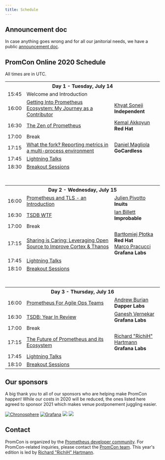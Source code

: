 ```yaml
---
title: Schedule
---
```


## Announcement doc

In case anything goes wrong and for all our janitorial needs, we have a public [announcement doc](https://docs.google.com/document/d/1bF2Ae6r9X4ZC5GpoYr6noWV8zXlLa1uERQV8cl3DBDU/edit).

## PromCon Online 2020 Schedule

All times are in UTC.

<table class="table schedule-table">
  <tr class="day">
    <th colspan="3">Day 1 - Tuesday, July 14</th>
  </tr>
  <tr class="talk">
    <td>15:45</td>
    <td>Welcome and Introduction</td>
    <td></td>
  </tr>
  <tr class="talk">
    <td>16:00</td>
    <td>
      <a href="/2020-online/talks/getting-into-prometheus-ecosystem--my-journey-as-a-contributor">
        Getting Into Prometheus Ecosystem: My Journey as a Contributor
      </a>
    </td>
    <td>
      <a href="/2020-online/speakers/khyat-soneji">Khyat Soneji</a>
      <br>
      <b>Independent</b>
    </td>
  </tr>
  <tr class="talk">
    <td>16:30</td>
    <td>
      <a href="/2020-online/talks/the-zen-of-prometheus">
        The Zen of Prometheus
      </a>
    </td>
    <td>
      <a href="/2020-online/speakers/kemal-akkoyun">Kemal Akkoyun</a>
      <br>
      <b>Red Hat</b>
    </td>
  </tr>
  <tr class="break">
    <td>17:00</td>
    <td>Break</td>
    <td></td>
  </tr>
  <tr class="talk">
    <td>17:15</td>
    <td>
      <a href="/2020-online/talks/what-the-fork-reporting-metrics-in-a-multi-process-environment">
        What the fork‽ Reporting metrics in a multi-process environment
      </a>
    </td>
    <td>
      <a href="/2020-online/speakers/daniel-magliola">Daniel Magliola</a>
      <br>
      <b>GoCardless</b>
    </td>
  </tr>
  <tr class="talk">
    <td>17:45</td>
    <td>
      <a href="/2020-online/talks/lightning-talks-day1">
        Lightning Talks
      </a>
    </td>
    <td></td>
  </tr>
  <tr class="talk">
    <td>18:30</td>
    <td>
      <a href="/2020-online/talks/breakout-sessions">
        Breakout Sessions
      </a>
    </td>
    <td></td>
  </tr>

  <tr>
    <td colspan="3">
      <br><br>
    </td>
  </tr>
  <tr class="day">
    <th colspan="3">Day 2 - Wednesday, July 15</th>
  </tr>
  <tr class="talk">
    <td>16:00</td>
    <td>
      <a href="/2020-online/talks/prometheus-and-tls---an-introduction">
        Prometheus and TLS - an Introduction
      </a>
    </td>
    <td>
      <a href="/2020-online/speakers/julien-pivotto">Julien Pivotto</a>
      <br>
      <b>Inuits</b>
    </td>
  </tr>
  <tr class="talk">
    <td>16:30</td>
    <td>
      <a href="/2020-online/talks/tsdb-wtf">
        TSDB WTF
      </a>
    </td>
    <td>
      <a href="/2020-online/speakers/ian-billett">Ian Billett</a>
      <br>
      <b>Improbable</b>
    </td>
  </tr>
  <tr class="break">
    <td>17:00</td>
    <td>Break</td>
    <td></td>
  </tr>
  <tr class="talk">
    <td>17:15</td>
    <td>
      <a href="/2020-online/talks/sharing-is-caring--leveraging-open-source-to-improve-cortex---thanos">
        Sharing is Caring: Leveraging Open Source to Improve Cortex & Thanos
      </a>
    </td>
    <td>
      <a href="/2020-online/speakers/bartlomiej-plotka">Bartłomiej Płotka</a>
      <br>
      <b>Red Hat</b>
      <br>
      <a href="/2020-online/speakers/marco-pracucci">Marco Pracucci</a>
      <br>
      <b>Grafana Labs</b>
    </td>
  </tr>
  <tr class="talk">
    <td>17:45</td>
    <td>
      <a href="/2020-online/talks/lightning-talks-day2">
        Lightning Talks
      </a>
    </td>
    <td></td>
  </tr>
  <tr class="talk">
    <td>18:10</td>
    <td>
      <a href="/2020-online/talks/breakout-sessions">
        Breakout Sessions
      </a>
    </td>
    <td></td>
  </tr>

  <tr>
    <td colspan="3">
      <br><br>
    </td>
  </tr>
  <tr class="day">
    <th colspan="3">Day 3 - Thursday, July 16</th>
  </tr>
  <tr class="talk">
    <td>16:00</td>
    <td>
      <a href="/2020-online/talks/prometheus-for-agile-ops-teams">
        Prometheus For Agile Ops Teams
      </a>
    </td>
    <td>
      <a href="/2020-online/speakers/andrew-burian">Andrew Burian</a>
      <br>
      <b>Dapper Labs</b>
    </td>
  </tr>
  <tr class="talk">
    <td>16:30</td>
    <td>
      <a href="/2020-online/talks/tsdb--year-in-review">
        TSDB: Year In Review
      </a>
    </td>
    <td>
      <a href="/2020-online/speakers/ganesh-vernekar">Ganesh Vernekar</a>
      <br>
      <b>Grafana Labs</b>
    </td>
  </tr>
  <tr class="break">
    <td>17:00</td>
    <td>Break</td>
    <td></td>
  </tr>
  <tr class="talk">
    <td>17:15</td>
    <td>
      <a href="/2020-online/talks/the-future-of-prometheus-and-its-ecosystem">
        The Future of Prometheus and its Ecosystem 
      </a>
    </td>
    <td>
      <a href="/2020-online/speakers/richard-hartmann">Richard "RichiH" Hartmann</a>
      <br>
      <b>Grafana Labs</b>
    </td>
  </tr>
  <tr class="talk">
    <td>17:45</td>
    <td>
      <a href="/2020-online/talks/lightning-talks-day3">
        Lightning Talks
      </a>
    </td>
    <td></td>
  </tr>
  <tr class="talk">
    <td>18:10</td>
    <td>
      <a href="/2020-online/talks/breakout-sessions">
        Breakout Sessions
      </a>
    </td>
    <td></td>
  </tr>
</table>

## Our sponsors

A big thank you to all of our sponsors who are helping make PromCon happen! While our costs in 2020 will be reduced, the ones listed here agreed to sponsor 2021 which makes venue postponement juggling easier.

<div class="sponsor-logos">
  <a href="https://chronosphere.io/"><img alt="Chronosphere" src="/assets/Chronosphere_vertical_logo.svg" class="logo"/></a>
  <a href="https://www.grafana.com/"><img alt="Grafana" src="/assets/grafana_labs_logo_light.svg" class="logo"/></a>
  <a href="https://www.robustperception.io/"><img src="/assets/robust_perception_logo.png" class="logo"/></a>
  <a href="https://www.timescale.com/"><img src="/assets/timescale_logo.svg" class="logo"/></a>
</div>

## Contact

PromCon is organized by the [Prometheus developer community](https://prometheus.io/community/). For PromCon-related inquiries, please contact the [PromCon team](mailto:promcon-organizers@googlegroups.com). This year's edition is led by [Richard "RichiH" Hartmann](https://twitter.com/TwitchiH).
